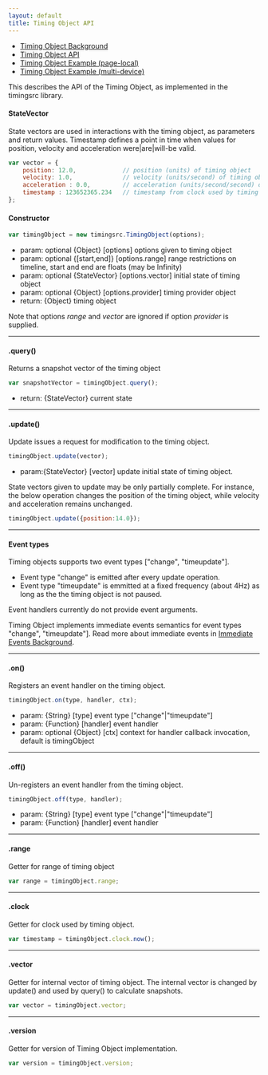 ```yaml
---
layout: default
title: Timing Object API
---
```


- [Timing Object Background](background_timingobject.html)
- [Timing Object API](api_timingobject.html)
- [Timing Object Example (page-local)](exp_timingobject.html)
- [Timing Object Example (multi-device)](online_timingobject.html)

This describes the API of the Timing Object, as implemented in the timingsrc library.

#### StateVector

State vectors are used in interactions with the timing object, as parameters and return values. 
Timestamp defines a point in time when values for position, velocity and acceleration were|are|will-be valid. 

```javascript
var vector = {
	position: 12.0,             // position (units) of timing object
	velocity: 1.0,              // velocity (units/second) of timing object
	acceleration : 0.0, 		// acceleration (units/second/second) of timing object
	timestamp : 123652365.234   // timestamp from clock used by timing object (seconds)
};
```


#### Constructor

```javascript
var timingObject = new timingsrc.TimingObject(options);
```
- param: optional {Object} [options] options given to timing object
- param: optional {[start,end]} [options.range] range restrictions on timeline, start and end are floats (may be Infinity)
- param: optional {StateVector} [options.vector] initial state of timing object
- param: optional {Object} [options.provider] timing provider object
- return: {Object} timing object

Note that options *range* and *vector* are ignored if option *provider* is supplied.

---
#### .query()
Returns a snapshot vector of the timing object

```javascript
var snapshotVector = timingObject.query();
```

- return: {StateVector} current state

---
#### .update()
Update issues a request for modification to the timing object.


```javascript
timingObject.update(vector);
```
- param:{StateVector} [vector] update initial state of timing object. 

State vectors given to update may be only partially complete. For instance, the below operation changes
the position of the timing object, while velocity and acceleration remains unchanged.

```javascript
timingObject.update({position:14.0});
```

---
#### Event types
Timing objects supports two event types ["change", "timeupdate"].

- Event type "change" is emitted after every update operation. 
- Event type "timeupdate" is emmitted at a fixed frequency (about 4Hz) as long as the the timing object is not paused.

Event handlers currently do not provide event arguments.

Timing Object implements immediate events semantics for event types "change", "timeupdate"].
Read more about immediate events in [Immediate Events Background](background_eventing.html).


---
#### .on()
Registers an event handler on the timing object.

```javascript
timingObject.on(type, handler, ctx);
```

- param: {String} [type] event type ["change"|"timeupdate"]
- param: {Function} [handler] event handler
- param: optional {Object} [ctx] context for handler callback invocation, default is timingObject

---
#### .off()
Un-registers an event handler from the timing object.

```javascript
timingObject.off(type, handler);
```

- param: {String} [type] event type ["change"|"timeupdate"]
- param: {Function} [handler] event handler

---
#### .range
Getter for range of timing object

```javascript
var range = timingObject.range;
```

---
#### .clock
Getter for clock used by timing object.

```javascript
var timestamp = timingObject.clock.now();
```
---
#### .vector
Getter for internal vector of timing object. The internal vector is changed by update() and used by query() to calculate snapshots. 

```javascript
var vector = timingObject.vector;
```

---
#### .version
Getter for version of Timing Object implementation.

```javascript
var version = timingObject.version;
```